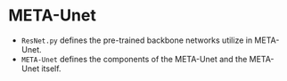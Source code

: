 # META-Unet

- `ResNet.py` defines the pre-trained backbone networks utilize in META-Unet.
- `META-Unet` defines the components of the META-Unet and the META-Unet itself.
